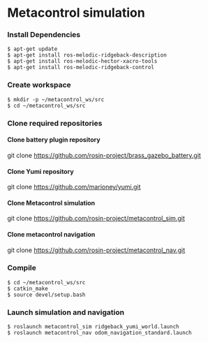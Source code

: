 # Metacontrol simulation


### Install Dependencies
```
$ apt-get update
$ apt-get install ros-melodic-ridgeback-description
$ apt-get install ros-melodic-hector-xacro-tools
$ apt-get install ros-melodic-ridgeback-control
```
### Create workspace

```
$ mkdir -p ~/metacontrol_ws/src
$ cd ~/metacontrol_ws/src
```
### Clone required repositories

#### Clone battery plugin repository

git clone https://github.com/rosin-project/brass_gazebo_battery.git

#### Clone Yumi repository

git clone https://github.com/marioney/yumi.git


#### Clone Metacontrol simulation

git clone https://github.com/rosin-project/metacontrol_sim.git

#### Clone metacontrol navigation

git clone https://github.com/rosin-project/metacontrol_nav.git


### Compile

```
$ cd ~/metacontrol_ws/src
$ catkin_make
$ source devel/setup.bash
```
### Launch simulation and navigation

```
$ roslaunch metacontrol_sim ridgeback_yumi_world.launch
$ roslaunch metacontrol_nav odom_navigation_standard.launch
```

